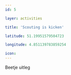 ```yaml
---
id: 5

layer: activities

title: 'Scouting is kicken'

latitude: 51.19951579504723

longitude: 4.851139783859254

icon:
---
```


Beetje uitleg
